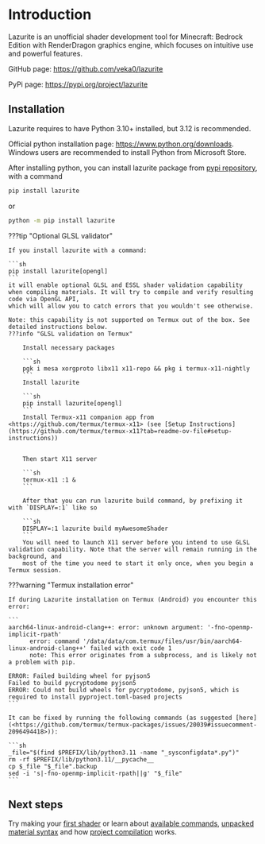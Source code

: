 # Introduction

Lazurite is an unofficial shader development tool for Minecraft: Bedrock Edition with RenderDragon graphics engine, which focuses on intuitive use and powerful features.

GitHub page: <https://github.com/veka0/lazurite>

PyPi page: <https://pypi.org/project/lazurite>

## Installation

Lazurite requires to have Python 3.10+ installed, but 3.12 is recommended.

Official python installation page: <https://www.python.org/downloads>.
Windows users are recommended to install Python from Microsoft Store.

After installing python, you can install lazurite package from [pypi repository](https://pypi.org/project/lazurite), with a command

```sh
pip install lazurite
```

or

```sh
python -m pip install lazurite
```

???tip "Optional GLSL validator"

    If you install lazurite with a command:

    ```sh
    pip install lazurite[opengl]
    ```
    it will enable optional GLSL and ESSL shader validation capability when compiling materials. It will try to compile and verify resulting code via OpenGL API,
    which will allow you to catch errors that you wouldn't see otherwise.

    Note: this capability is not supported on Termux out of the box. See detailed instructions below.
    ???info "GLSL validation on Termux"

        Install necessary packages

        ```sh
        pgk i mesa xorgproto libx11 x11-repo && pkg i termux-x11-nightly
        ```
        Install lazurite

        ```sh
        pip install lazurite[opengl]
        ```
        Install Termux-x11 companion app from <https://github.com/termux/termux-x11> (see [Setup Instructions](https://github.com/termux/termux-x11?tab=readme-ov-file#setup-instructions))


        Then start X11 server

        ```sh
        termux-x11 :1 &
        ```

        After that you can run lazurite build command, by prefixing it with `DISPLAY=:1` like so

        ```sh
        DISPLAY=:1 lazurite build myAwesomeShader
        ```
        You will need to launch X11 server before you intend to use GLSL validation capability. Note that the server will remain running in the background, and
        most of the time you need to start it only once, when you begin a Termux session.

???warning "Termux installation error"

    If during Lazurite installation on Termux (Android) you encounter this error:

    ```
    aarch64-linux-android-clang++: error: unknown argument: '-fno-openmp-implicit-rpath'
          error: command '/data/data/com.termux/files/usr/bin/aarch64-linux-android-clang++' failed with exit code 1
          note: This error originates from a subprocess, and is likely not a problem with pip.

    ERROR: Failed building wheel for pyjson5
    Failed to build pycryptodome pyjson5
    ERROR: Could not build wheels for pycryptodome, pyjson5, which is required to install pyproject.toml-based projects
    ```

    It can be fixed by running the following commands (as suggested [here](<https://github.com/termux/termux-packages/issues/20039#issuecomment-2096494418>)):

    ```sh
    _file="$(find $PREFIX/lib/python3.11 -name "_sysconfigdata*.py")"
    rm -rf $PREFIX/lib/python3.11/__pycache__
    cp $_file "$_file".backup
    sed -i 's|-fno-openmp-implicit-rpath||g' "$_file"
    ```

## Next steps

Try making your [first shader](guide.md) or learn about [available commands](commands.md), [unpacked material syntax](material.md) and how [project compilation](project.md) works.
